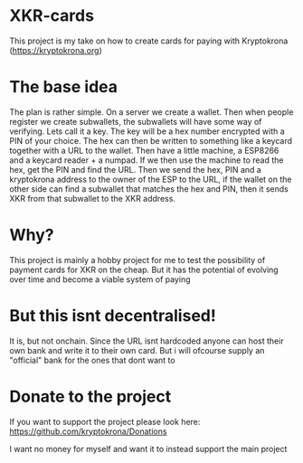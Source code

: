 # XKR-cards
This project is my take on how to create cards for paying with Kryptokrona (https://kryptokrona.org)

# The base idea
The plan is rather simple. On a server we create a wallet. Then when people register we create subwallets, the subwallets will have some way of verifying. Lets call it a key. The key will be a hex number encrypted with a PIN of your choice. The hex can then be written to something like a keycard together with a URL to the wallet. Then have a little machine, a ESP8266 and a keycard reader + a numpad. If we then use the machine to read the hex, get the PIN and find the URL. Then we send the hex, PIN and a kryptokrona address to the owner of the ESP to the URL, if the wallet on the other side can find a subwallet that matches the hex and PIN, then it sends XKR from that subwallet to the XKR address. 

# Why?
This project is mainly a hobby project for me to test the possibility of payment cards for XKR on the cheap. But it has the potential of evolving over time and become a viable system of paying

# But this isnt decentralised!
It is, but not onchain. Since the URL isnt hardcoded anyone can host their own bank and write it to their own card. But i will ofcourse supply an "official" bank for the ones that dont want to


# Donate to the project
If you want to support the project please look here: 
https://github.com/kryptokrona/Donations

I want no money for myself and want it to instead support the main project